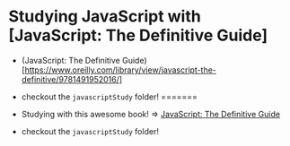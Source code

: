 
# Studying JavaScript with [JavaScript: The Definitive Guide]

- (JavaScript: The Definitive Guide)[https://www.oreilly.com/library/view/javascript-the-definitive/9781491952016/]

- checkout the `javascriptStudy` folder!
=======
- Studying with this awesome book! => [JavaScript: The Definitive Guide](https://www.oreilly.com/library/view/javascript-the-definitive/9781491952016/)

- checkout the `javascriptStudy` folder!
